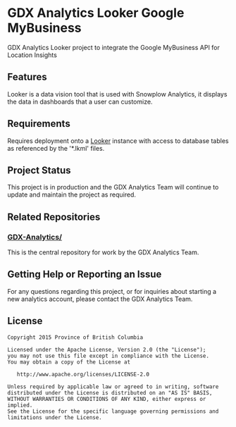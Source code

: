 # GDX Analytics Looker Google MyBusiness

GDX Analytics Looker project to integrate the Google MyBusiness API for Location Insights

## Features

Looker is a data vision tool that is used with Snowplow Analytics, it displays the data in dashboards that a user can customize.

## Requirements
 
Requires deployment onto a [Looker](https://looker.com/) instance with access to database tables as referenced by the '*.lkml' files.
 
## Project Status

This project is in production and the GDX Analytics Team will continue to update and maintain the project as required.

## Related Repositories

### [GDX-Analytics/](https://github.com/bcgov/GDX-Analytics)

This is the central repository for work by the GDX Analytics Team. 

## Getting Help or Reporting an Issue

For any questions regarding this project, or for inquiries about starting a new analytics account, please contact the GDX Analytics Team.

## License
```
Copyright 2015 Province of British Columbia
 
Licensed under the Apache License, Version 2.0 (the "License");
you may not use this file except in compliance with the License.
You may obtain a copy of the License at
 
   http://www.apache.org/licenses/LICENSE-2.0
 
Unless required by applicable law or agreed to in writing, software
distributed under the License is distributed on an "AS IS" BASIS,
WITHOUT WARRANTIES OR CONDITIONS OF ANY KIND, either express or implied.
See the License for the specific language governing permissions and limitations under the License.
